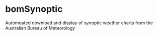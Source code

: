 # bomSynoptic
Automoated download and display of synoptic weather charts from the Australian Bureau of Meteorology
